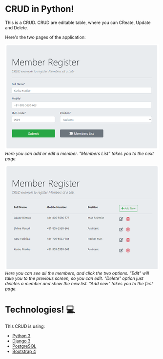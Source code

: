 # CRUD in Python! 

This is a CRUD. CRUD are editable table, where you can CReate, Update and Delete. 

Here's the two pages of the application:

![Screenshot 1](https://github.com/lucpena/Python-CRUD/blob/master/employeeCRUD/screenshots/screen01.png)
_Here you can add or edit a member. "Members List" takes you to the next page._

![Screenshot 2](https://github.com/lucpena/Python-CRUD/blob/master/employeeCRUD/screenshots/screen02.png)
_Here you can see all the members, and click the two options. 
"Edit" will take you to the previous screen, so you can edit. 
"Delete" option just deletes a member and show the new list.
"Add new" takes you to the first page._


# Technologies! 💻

This CRUD is using:

- [Python 3](https://www.python.org)
- [Django 3](https://www.djangoproject.com)
- [PostgreSQL](https://www.postgresql.org)
- [Bootstrap 4](https://getbootstrap.com)


